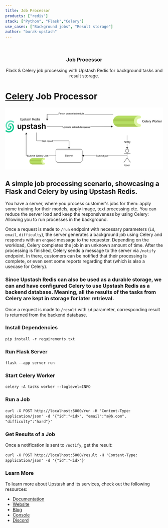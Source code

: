 ```yaml
---
title: Job Processor
products: ["redis"]
stack: ["Python", "Flask","Celery"]
use_cases: ["Background jobs", "Result storage"]
author: "burak-upstash"
---
```



<br />
<div align="center">


  <h3 align="center">Job Processor</h3>

  <p align="center">
    Flask & Celery job processing with Upstash Redis for background tasks and result storage.

  </p>
</div>



# [Celery](https://github.com/celery/celery) Job Processor

![celery](./static/celery.png)

## A simple job processing scenario, showcasing a Flask and Celery by using Upstash Redis.
You have a server, where you process customer's jobs for them: apply some training for their models, apply image, text processing etc.
You can reduce the server load and keep the responsiveness by using Celery: Allowing you to run processes in the background.

Once a request is made to `/run` endpoint with necessary parameters (`id`, `email`, `difficulty`), the server generates a background job using Celery and responds with an `enqued` message to the requester.
Depending on the workload, Celery completes the job in an unknown amount of time. After the processing is finished, Celery sends a message to the server via `/notify` endpoint. In there, customers can be notified that their processing is complete, or even sent some reports regarding that (which is also a usecase for Celery).

### Since Upstash Redis can also be used as a durable storage, we can and have configured Celery to use Upstash Redis as a backend database. Meaning, all the results of the tasks from Celery are kept in storage for later retrieval.
Once a request is made to `/result` with `id` parameter, corresponding result is returned from the backend database.

### Install Dependencies
`pip install -r requirements.txt` 
### Run Flask Server
`flask --app server run`
### Start Celery Worker
`celery -A tasks worker --loglevel=INFO`

### Run a Job
` curl -X POST http://localhost:5000/run -H 'Content-Type: application/json' -d '{"id":"<id>", "email":"a@b.com", "difficulty":"hard"}' `

### Get Results of a Job
Once a notification is sent to `/notify`, get the result:

` curl -X POST http://localhost:5000/result -H 'Content-Type: application/json' -d '{"id":"<id>"}' `

### Learn More

To learn more about Upstash and its services, check out the following resources:

- [Documentation](https://docs.upstash.com)
- [Website](https://upstash.com)
- [Blog](https://upstash.com/blog)
- [Console](https://console.upstash.com)
- [Discord](https://upstash.com/discord)